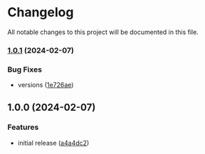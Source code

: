 # Changelog

All notable changes to this project will be documented in this file.

### [1.0.1](https://github.com/finisterra-io/terraform-aws-eks/compare/v1.0.0...v1.0.1) (2024-02-07)


### Bug Fixes

* versions ([1e726ae](https://github.com/finisterra-io/terraform-aws-eks/commit/1e726ae76e9e979ac2ce221500e7cde615b2aa12))

## 1.0.0 (2024-02-07)


### Features

* initial release ([a4a4dc2](https://github.com/finisterra-io/terraform-aws-eks/commit/a4a4dc2fb32756be83d1b21a3f180a4c87083554))
